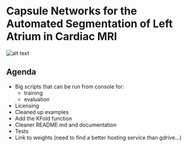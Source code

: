 # Capsule Networks for the Automated Segmentation of Left Atrium in Cardiac MRI
![alt text](https://github.com/jchen42703/CapsNetsLASeg/blob/master/images/la_003.gif "la_003.nii")
## Agenda
* Big scripts that can be run from console for:
  * training
  * evaluation
* Licensing
* Cleaned up examples
* Add the KFold function
* Cleaner README.md and documentation
* Tests
* Link to weights (need to find a better hosting service than gdrive...)
